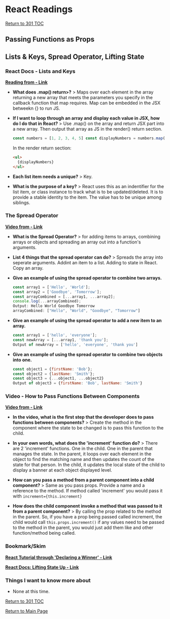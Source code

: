 # React Readings

[Return to 301 TOC](301TOC.md)

## Passing Functions as Props

## Lists & Keys, Spread Operator, Lifting State

### React Docs - Lists and Keys

**[Reading from - Link](https://reactjs.org/docs/lists-and-keys.html)**

- **What does .map() return>?** > Maps over each element in the array returning a new array that meets the parameters you specify in the callback function that map requires. Map can be embedded in the JSX betweekn {} to run JS.

- **If I want to loop through an array and display each value in JSX, how do I do that in React?** > Use .map() on the array and return JSX part into a new array. Then output that array as JS in the render() return section.

  ```javascript
  const numbers = [1, 2, 3, 4, 5] const displayNumbers = numbers.map(number => <li>{number}</li>);
  ```

  In the render return section:

  ```html
  <ul>
    {displayNumbers}
  </ul>
  ```

- **Each list item needs a unique?** > Key.

- **What is the purpose of a key?** > React uses this as an indentifier for the list item, or class instance to track what is to be updated/deleted. It is to provide a stable identity to the item. The value has to be unique among siblings.

### The Spread Operator

**[Video from - Link](https://medium.com/coding-at-dawn/how-to-use-the-spread-operator-in-javascript-b9e4a8b06fab)**

- **What is the Spread Operator?** > for adding items to arrays, combining arrays or objects and spreading an array out into a function's arguments.

- **List 4 things that the spread operator can do?** > Spreads the array into seperate arguments. Addint an item to a list. Adding to state in React. Copy an array.

- **Give an example of using the spread operator to combine two arrays.**

  ```javascript
  const array1 = ['Hello', 'World'];
  const array2 = ['Goodbye', 'Tomorrow'];
  const arrayCombined = [...array1, ...array2];
  console.log(...arrayCombined);
  Output: Hello World Goodbye Tomorrow
  arrayCombined: ["Hello", "World", "Goodbye", "Tomorrow"]
  ```

- **Give an example of using the spread operator to add a new item to an array.**

  ```javascript
  const array1 = ['hello', 'everyone'];
  const newArray = [...array1, 'thank you'];
  Output of newArray = ['hello', 'everyone', 'thank you']
  ```

- **Give an example of using the spread operator to combine two objects into one.**

  ```javascript
  const object1 = {firstName: 'Bob'};
  const object2 = {lastName: 'Smith'};
  const object3 = {...object1, ...object2}
  Output of object3 = {firstName: 'Bob', lastName: 'Smith'}
  ```

### Video - How to Pass Functions Between Components

**[Video from - Link](https://www.youtube.com/watch?v=c05OL7XbwXU)**

- **In the video, what is the first step that the developer does to pass functions between components?** > Create the method in the component where the state to be changed is to pass this function to the child.

- **In your own words, what does the 'increment' function do?** > There are 2 'increment' functions. One in the child. One in the parent that manages the state. In the parent, it loops over each element in the object to find the matching name and then updates the count of the state for that person. In the child, it updates the local state of the child to display a banner at each object displayed level.

- **How can you pass a method from a parent component into a child component?** > Same as you pass props. Provide a name and a reference to the method. If method called 'increment' you would pass it with `increment={this.increment}`

- **How does the child component invoke a method that was passed to it from a parent component?** > By calling the prop related to the method in the parent. So, if you have a prop being passed called increment, the child would call `this.props.increment()` if any values need to be passed to the method in the parent, you would just add them like and other function/method being called.

### Bookmark/Skim

**[React Tutorial through 'Declaring a Winner' - Link](https://reactjs.org/tutorial/tutorial.html)**

**[React Docs: Lifting State Up - Link](https://reactjs.org/docs/lifting-state-up.html)**

### Things I want to know more about

- None at this time.

[Return to 301 TOC](301TOC.md)

[Return to Main Page](../README.md)
